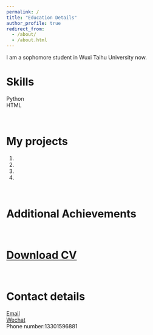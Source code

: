 ```yaml
---
permalink: /
title: "Education Details"
author_profile: true
redirect_from: 
  - /about/
  - /about.html
---
```


I am a sophomore student in Wuxi Taihu University now.

Skills
======
Python  
HTML

<br>

My projects
======
1. 
1. 
1. 
1. 

<br>

Additional Achievements
======

<br>

[Download CV](../assets/cv1.pdf)
======
<br>

Contact details
======
[Email](mailto:156697298@qq.com)  
[Wechat](../images/wechat.jpg)  
Phone number:13301596881


<br>
